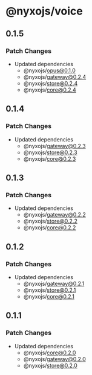 # @nyxojs/voice

## 0.1.5

### Patch Changes

- Updated dependencies
  - @nyxojs/opus@0.1.0
  - @nyxojs/gateway@0.2.4
  - @nyxojs/store@0.2.4
  - @nyxojs/core@0.2.4

## 0.1.4

### Patch Changes

- Updated dependencies
  - @nyxojs/gateway@0.2.3
  - @nyxojs/store@0.2.3
  - @nyxojs/core@0.2.3

## 0.1.3

### Patch Changes

- Updated dependencies
  - @nyxojs/gateway@0.2.2
  - @nyxojs/store@0.2.2
  - @nyxojs/core@0.2.2

## 0.1.2

### Patch Changes

- Updated dependencies
  - @nyxojs/gateway@0.2.1
  - @nyxojs/store@0.2.1
  - @nyxojs/core@0.2.1

## 0.1.1

### Patch Changes

- Updated dependencies
  - @nyxojs/core@0.2.0
  - @nyxojs/gateway@0.2.0
  - @nyxojs/store@0.2.0
